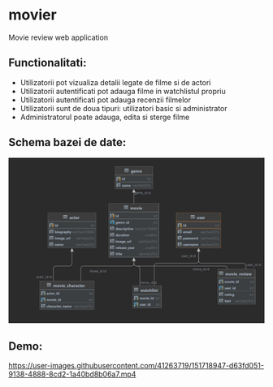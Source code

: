 # movier
Movie review web application

## Functionalitati:

- Utilizatorii pot vizualiza detalii legate de filme si de actori
- Utilizatorii autentificati pot adauga filme in watchlistul propriu
- Utilizatorii autentificati pot adauga recenzii filmelor
- Utilizatorii sunt de doua tipuri: utilizatori basic si administrator
- Administratorul poate adauga, edita si sterge filme

## Schema bazei de date:

![db_schema](presentation/db_schema.JPG)

## Demo:

https://user-images.githubusercontent.com/41263719/151718947-d63fd051-9138-4888-8cd2-1a40bd8b06a7.mp4

